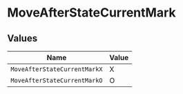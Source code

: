 # MoveAfterStateCurrentMark


## Values

| Name                         | Value                        |
| ---------------------------- | ---------------------------- |
| `MoveAfterStateCurrentMarkX` | X                            |
| `MoveAfterStateCurrentMarkO` | O                            |